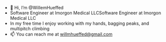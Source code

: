 - 👋 Hi, I’m @WillemHueffed
- Software Engineer at Imorgon Medical LLCSoftware Engineer at Imorgon Medical LLC
- In my free time I enjoy working with my hands, bagging peaks, and multipitch climbing
- 📫 You can reach me at willmhueffed@gmail.com
